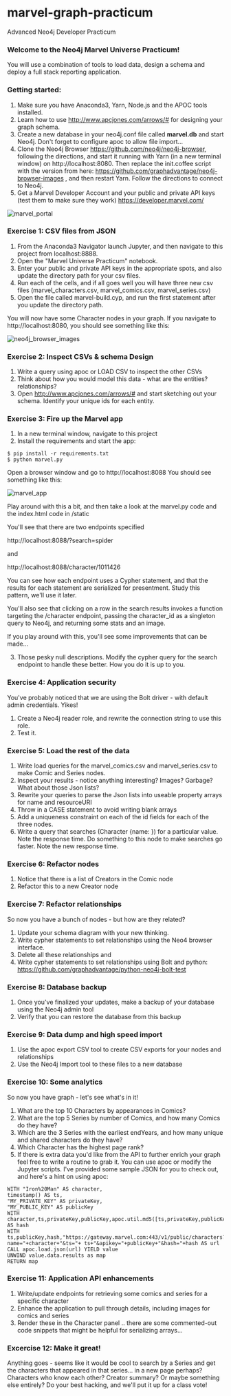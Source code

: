 # marvel-graph-practicum
Advanced Neo4j Developer Practicum

### Welcome to the Neo4j Marvel Universe Practicum!

You will use a combination of tools to load data, design a schema and deploy a full stack reporting application.

### Getting started:

1. Make sure you have Anaconda3, Yarn, Node.js and the APOC tools installed.
2. Learn how to use http://www.apcjones.com/arrows/# for designing your graph schema.
3. Create a new database in your neo4j.conf file called **marvel.db** and start Neo4j.  Don't forget to configure apoc to allow file import...
4. Clone the Neo4j Browser https://github.com/neo4j/neo4j-browser, following the directions, and start it running with Yarn (in a new terminal window) on http://localhost:8080.  Then replace the init.coffee script with the version from here: https://github.com/graphadvantage/neo4j-browser-images , and then restart Yarn. Follow the directions to connect to Neo4j.
5. Get a Marvel Developer Account and your public and private API keys (test them to make sure they work) https://developer.marvel.com/

![marvel_portal](https://user-images.githubusercontent.com/5991751/27566224-a175211e-5a98-11e7-9194-57bdf8aaf7d4.png)



### Exercise 1: CSV files from JSON

1. From the Anaconda3 Navigator launch Jupyter, and then navigate to this project from localhost:8888.
2. Open the "Marvel Universe Practicum" notebook.
3. Enter your public and private API keys in the appropriate spots, and also update the directory path for your csv files.
4. Run each of the cells, and if all goes well you will have three new csv files (marvel_characters.csv, marvel_comics.csv, marvel_series.csv)
5. Open the file called marvel-build.cyp, and run the first statement after you update the directory path.

You will now have some Character nodes in your graph.  If you navigate to http://localhost:8080, you should see something like this:

![neo4j_browser_images](https://user-images.githubusercontent.com/5991751/27593214-6e3466ca-5b0b-11e7-86a9-01857f588065.png)



### Exercise 2: Inspect CSVs & schema Design

1. Write a query using apoc or LOAD CSV to inspect the other CSVs
2. Think about how you would model this data - what are the entities?  relationships?
3. Open http://www.apcjones.com/arrows/# and start sketching out your schema.  Identify your unique ids for each entity.



### Exercise 3: Fire up the Marvel app
1. In a new terminal window, navigate to this project
2. Install the requirements and start the app:

```
$ pip install -r requirements.txt
$ python marvel.py
```

Open a browser window and go to http://localhost:8088  You should see something like this:

![marvel_app](https://user-images.githubusercontent.com/5991751/27566158-210814be-5a98-11e7-9521-fdab1afb62b7.png)

Play around with this a bit, and then take a look at the marvel.py code and the index.html code in /static

You'll see that there are two endpoints specified

http://localhost:8088/?search=spider

and

http://localhost:8088/character/1011426

You can see how each endpoint uses a Cypher statement, and that the results for each statement are serialized for presentment.  Study this pattern, we'll use it later.

You'll also see that clicking on a row in the search results invokes a function targeting the /character endpoint, passing the character_id as a singleton query to Neo4j, and returning some stats and an image.

If you play around with this, you'll see some improvements that can be made...

3. Those pesky null descriptions.  Modify the cypher query for the search endpoint to handle these better. How you do it is up to you.



### Exercise 4:  Application security

You've probably noticed that we are using the Bolt driver - with default admin credentials. Yikes!

1. Create a Neo4j reader role, and rewrite the connection string to use this role.
2. Test it.



### Exercise 5:  Load the rest of the data

1. Write load queries for the marvel_comics.csv and marvel_series.csv to make Comic and Series nodes.
2. Inspect your results - notice anything interesting?  Images? Garbage? What about those Json lists?
3. Rewrite your queries to parse the Json lists into useable property arrays for name and resourceURI
4. Throw in a CASE statement to avoid writing blank arrays
5. Add a uniqueness constraint on each of the id fields for each of the three nodes.
6. Write a query that searches (Character {name: }) for a particular value. Note the response time. Do something to this node to make searches go faster. Note the new response time.

### Exercise 6: Refactor nodes
1. Notice that there is a list of Creators in the Comic node
2. Refactor this to a new Creator node



### Exercise 7:  Refactor relationships

So now you have a bunch of nodes - but how are they related?

1. Update your schema diagram with your new thinking.
2. Write cypher statements to set relationships using the Neo4 browser interface.
3. Delete all these relationships and
4. Write cypher statements to set relationships using Bolt and python: https://github.com/graphadvantage/python-neo4j-bolt-test



### Exercise 8: Database backup

1. Once you've finalized your updates, make a backup of your database using the Neo4j admin tool
2. Verify that you can restore the database from this backup

### Exercise 9: Data dump and high speed import
1. Use the apoc export CSV tool to create CSV exports for your nodes and relationships
2. Use the Neo4j Import tool to these files to a new database


### Exercise 10: Some analytics

So now you have graph - let's see what's in it!

1. What are the top 10 Characters by appearances in Comics?
2. What are the top 5 Series by number of Comics, and how many Comics do they have?
3. Which are the 3 Series with the earliest endYears, and how many unique and shared characters do they have?
4. Which Character has the highest page rank?
5. If there is extra data you'd like from the API to further enrich your graph feel free to write a routine to grab it.  You can use apoc or modify the Jupyter scripts. I've provided some sample JSON for you to check out, and here's a hint on using apoc:

```
WITH "Iron%20Man" AS character,
timestamp() AS ts,
"MY_PRIVATE_KEY" AS privateKey,
"MY_PUBLIC_KEY" AS publicKey
WITH character,ts,privateKey,publicKey,apoc.util.md5([ts,privateKey,publicKey]) AS hash
WITH ts,publicKey,hash,"https://gateway.marvel.com:443/v1/public/characters?name="+character+"&ts="+ ts+"&apikey="+publicKey+"&hash="+hash AS url
CALL apoc.load.json(url) YIELD value
UNWIND value.data.results as map
RETURN map
```


### Exercise 11:  Application API enhancements

1. Write/update endpoints for retrieving some comics and series for a specific character
2. Enhance the application to pull through details, including images for comics and series
3. Render these in the Character panel
.. there are some commented-out code snippets that might be helpful for serializing arrays...



### Excercise 12: Make it great!

Anything goes - seems like it would be cool to search by a Series and get the characters that appeared in that series... in a new page perhaps? Characters who know each other? Creator summary? Or maybe something else entirely?  Do your best hacking, and we'll put it up for a class vote!  
